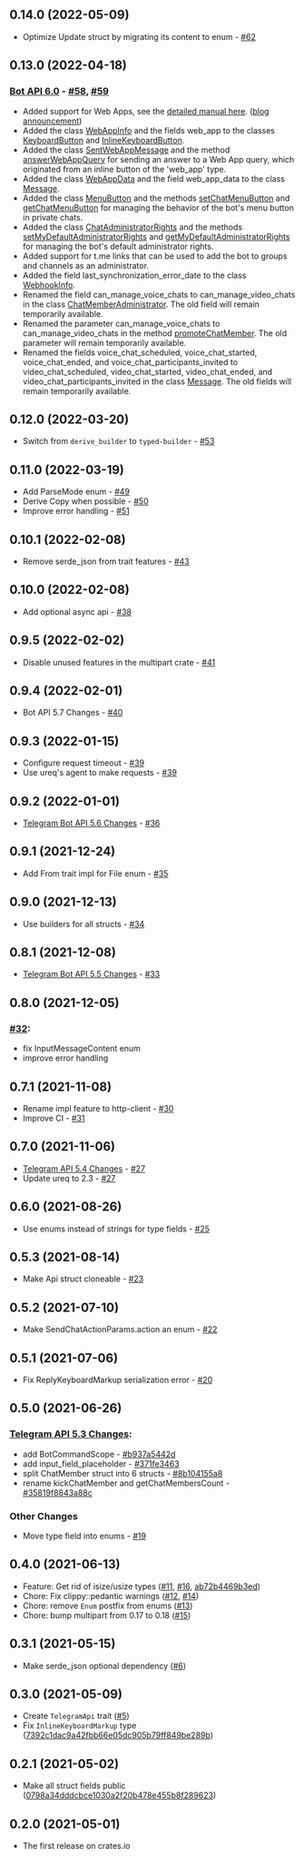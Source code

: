 ## 0.14.0 (2022-05-09)

  * Optimize Update struct by migrating its content to enum - [#62](https://github.com/ayrat555/frankenstein/pull/62)

## 0.13.0 (2022-04-18)

### [Bot API 6.0](https://core.telegram.org/bots/api#april-16-2022) - [#58](https://github.com/ayrat555/frankenstein/pull/58), [#59](https://github.com/ayrat555/frankenstein/pull/59)

  * Added support for Web Apps, see the [detailed manual here](https://core.telegram.org/bots/webapps). ([blog announcement](https://telegram.org/blog/notifications-bots))
  * Added the class [WebAppInfo](https://core.telegram.org/bots/api#webappinfo) and the fields web_app to the classes [KeyboardButton](https://core.telegram.org/bots/api#keyboardbutton) and [InlineKeyboardButton](https://core.telegram.org/bots/api#inlinekeyboardbutton).
  * Added the class [SentWebAppMessage](https://core.telegram.org/bots/api#sentwebappmessage) and the method [answerWebAppQuery](https://core.telegram.org/bots/api#answerwebappquery) for sending an answer to a Web App query, which originated from an inline button of the 'web_app' type.
  * Added the class [WebAppData](https://core.telegram.org/bots/api#webappdata) and the field web_app_data to the class [Message](https://core.telegram.org/bots/api#message).
  * Added the class [MenuButton](https://core.telegram.org/bots/api#menubutton) and the methods [setChatMenuButton](https://core.telegram.org/bots/api#setchatmenubutton) and [getChatMenuButton](https://core.telegram.org/bots/api#getchatmenubutton) for managing the behavior of the bot's menu button in private chats.
  * Added the class [ChatAdministratorRights](https://core.telegram.org/bots/api#chatadministratorrights) and the methods [setMyDefaultAdministratorRights](https://core.telegram.org/bots/api#setmydefaultadministratorrights) and [getMyDefaultAdministratorRights](https://core.telegram.org/bots/api#getmydefaultadministratorrights) for managing the bot's default administrator rights.
  * Added support for t.me links that can be used to add the bot to groups and channels as an administrator.
  * Added the field last_synchronization_error_date to the class [WebhookInfo](https://core.telegram.org/bots/api#webhookinfo).
  * Renamed the field can_manage_voice_chats to can_manage_video_chats in the class [ChatMemberAdministrator](https://core.telegram.org/bots/api#chatmemberadministrator). The old field will remain temporarily available.
  * Renamed the parameter can_manage_voice_chats to can_manage_video_chats in the method [promoteChatMember](https://core.telegram.org/bots/api#promotechatmember). The old parameter will remain temporarily available.
  * Renamed the fields voice_chat_scheduled, voice_chat_started, voice_chat_ended, and voice_chat_participants_invited to video_chat_scheduled, video_chat_started, video_chat_ended, and video_chat_participants_invited in the class [Message](https://core.telegram.org/bots/api#message). The old fields will remain temporarily available.

## 0.12.0 (2022-03-20)

  * Switch from `derive_builder` to `typed-builder` - [#53](https://github.com/ayrat555/frankenstein/pull/53)

## 0.11.0 (2022-03-19)

  * Add ParseMode enum - [#49](https://github.com/ayrat555/frankenstein/pull/49)
  * Derive Copy when possible - [#50](https://github.com/ayrat555/frankenstein/pull/50)
  * Improve error handling - [#51](https://github.com/ayrat555/frankenstein/pull/51)

## 0.10.1 (2022-02-08)

  * Remove serde_json from trait features - [#43](https://github.com/ayrat555/frankenstein/pull/43)

## 0.10.0 (2022-02-08)

  * Add optional async api - [#38](https://github.com/ayrat555/frankenstein/pull/38)

## 0.9.5 (2022-02-02)

  * Disable unused features in the multipart crate - [#41](https://github.com/ayrat555/frankenstein/pull/41)

## 0.9.4 (2022-02-01)

  * Bot API 5.7 Changes - [#40](https://github.com/ayrat555/frankenstein/pull/40)

## 0.9.3 (2022-01-15)

  * Configure request timeout - [#39](https://github.com/ayrat555/frankenstein/pull/39)
  * Use ureq's agent to make requests  - [#39](https://github.com/ayrat555/frankenstein/pull/39)

## 0.9.2 (2022-01-01)

  * [Telegram Bot API 5.6 Changes](https://core.telegram.org/bots/api#december-30-2021) - [#36](https://github.com/ayrat555/frankenstein/pull/36)

## 0.9.1 (2021-12-24)

  * Add From trait impl for File enum - [#35](https://github.com/ayrat555/frankenstein/pull/35)

## 0.9.0 (2021-12-13)

  * Use builders for all structs - [#34](https://github.com/ayrat555/frankenstein/pull/34)

## 0.8.1 (2021-12-08)

  * [Telegram Bot API 5.5 Changes](https://core.telegram.org/bots/api#december-7-2021) - [#33](https://github.com/ayrat555/frankenstein/pull/33)

## 0.8.0 (2021-12-05)

### [#32](https://github.com/ayrat555/frankenstein/pull/32):

  * fix InputMessageContent enum
  * improve error handling

## 0.7.1 (2021-11-08)

  * Rename impl feature to http-client - [#30](https://github.com/ayrat555/frankenstein/pull/30)
  * Improve CI - [#31](https://github.com/ayrat555/frankenstein/pull/31)

## 0.7.0 (2021-11-06)

  * [Telegram API 5.4 Changes](https://core.telegram.org/bots/api#november-5-2021) - [#27](https://github.com/ayrat555/frankenstein/pull/27)
  * Update ureq to 2.3 - [#27](https://github.com/ayrat555/frankenstein/pull/27)

## 0.6.0 (2021-08-26)

  * Use enums instead of strings for type fields - [#25](https://github.com/ayrat555/frankenstein/pull/25)

## 0.5.3 (2021-08-14)

  * Make Api struct cloneable - [#23](https://github.com/ayrat555/frankenstein/pull/23)

## 0.5.2 (2021-07-10)

  * Make SendChatActionParams.action an enum - [#22](https://github.com/ayrat555/frankenstein/pull/22)

## 0.5.1 (2021-07-06)

  * Fix ReplyKeyboardMarkup serialization error - [#20](https://github.com/ayrat555/frankenstein/pull/20)

## 0.5.0 (2021-06-26)

### [Telegram API 5.3 Changes](https://core.telegram.org/bots/api#june-25-2021):

  * add BotCommandScope - [#b937a5442d](https://github.com/ayrat555/frankenstein/commit/b937a5442dfd7f756593e02c897130ed681fc4f6)
  * add input_field_placeholder - [#371fe3463](https://github.com/ayrat555/frankenstein/commit/371fe3463c44e40c4999e8ab7224014b903821d5)
  * split ChatMember struct into 6 structs - [#8b104155a8](https://github.com/ayrat555/frankenstein/commit/8b104155a84220611d0e7666de5f63d630902d5c)
  * rename kickChatMember and getChatMembersCount - [#35819f8843a88c](https://github.com/ayrat555/frankenstein/commit/35819f8843a88ccf2cd56f098082565274afb131)

### Other Changes

  * Move type field into enums - [#19](https://github.com/ayrat555/frankenstein/pull/19)

## 0.4.0 (2021-06-13)

- Feature: Get rid of isize/usize types ([#11](https://github.com/ayrat555/frankenstein/pull/11), [#16](https://github.com/ayrat555/frankenstein/pull/16), [ab72b4469b3ed](https://github.com/ayrat555/frankenstein/commit/ab72b4469b3edf89d84f07ce17770605aa9068b2))
- Chore: Fix clippy::pedantic warnings ([#12](https://github.com/ayrat555/frankenstein/pull/12), [#14](https://github.com/ayrat555/frankenstein/pull/14))
- Chore: remove `Enum` postfix from enums ([#13](https://github.com/ayrat555/frankenstein/pull/13))
- Chore: bump multipart from 0.17 to 0.18 ([#15](https://github.com/ayrat555/frankenstein/pull/15))

## 0.3.1 (2021-05-15)

- Make serde_json optional dependency ([#6](https://github.com/ayrat555/frankenstein/pull/6))

## 0.3.0 (2021-05-09)

- Create `TelegramApi` trait ([#5](https://github.com/ayrat555/frankenstein/pull/5))
- Fix `InlineKeyboardMarkup` type ([7392c1dac9a42fbb66e05dc905b79ff849be289b](https://github.com/ayrat555/frankenstein/commit/7392c1dac9a42fbb66e05dc905b79ff849be289b))

## 0.2.1 (2021-05-02)

- Make all struct fields public ([0798a34dddcbce1030a2f20b478e455b8f289623](https://github.com/ayrat555/frankenstein/commit/0798a34dddcbce1030a2f20b478e455b8f289623))

## 0.2.0 (2021-05-01)

- The first release on crates.io
